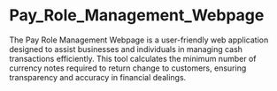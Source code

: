 # Pay_Role_Management_Webpage
 The Pay Role Management Webpage is a user-friendly web application designed to assist businesses and individuals in managing cash transactions efficiently. This tool calculates the minimum number of currency notes required to return change to customers, ensuring transparency and accuracy in financial dealings.
